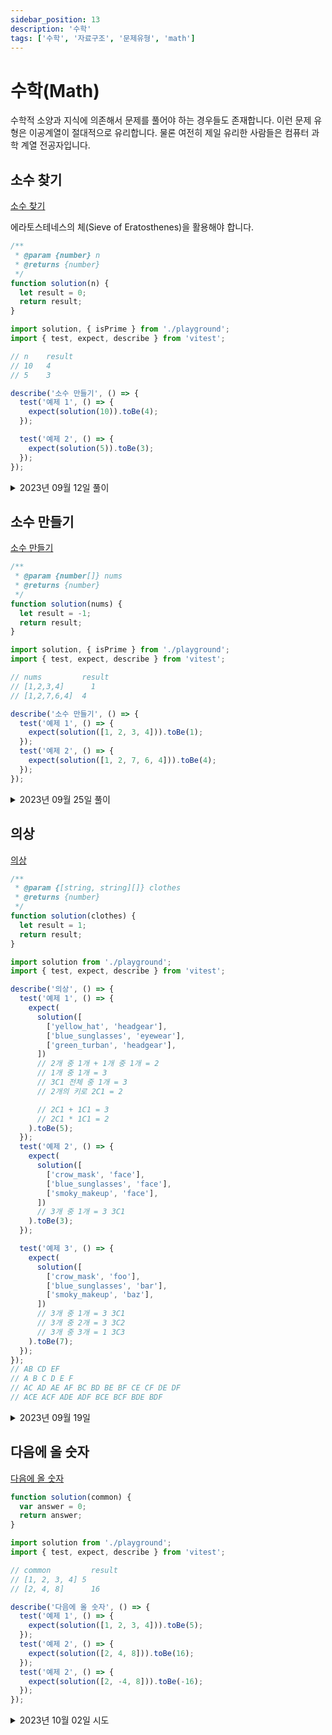 ```yaml
---
sidebar_position: 13
description: '수학'
tags: ['수학', '자료구조', '문제유형', 'math']
---
```


# 수학(Math)

수학적 소양과 지식에 의존해서 문제를 풀어야 하는 경우들도 존재합니다. 이런 문제 유형은 이공계열이 절대적으로 유리합니다. 물론 여전히 제일 유리한 사람들은 컴퓨터 과학 계열 전공자입니다.

## 소수 찾기

[소수 찾기](https://school.programmers.co.kr/learn/courses/30/lessons/12921)

에라토스테네스의 체(Sieve of Eratosthenes)을 활용해야 합니다.

```js
/**
 * @param {number} n
 * @returns {number}
 */
function solution(n) {
  let result = 0;
  return result;
}
```

```js
import solution, { isPrime } from './playground';
import { test, expect, describe } from 'vitest';

// n	result
// 10	4
// 5	3

describe('소수 만들기', () => {
  test('예제 1', () => {
    expect(solution(10)).toBe(4);
  });

  test('예제 2', () => {
    expect(solution(5)).toBe(3);
  });
});
```

<details>
<summary>2023년 09월 12일 풀이</summary>
<div markdown="1">

[[프로그래머스] 소수 찾기 - Lv.1 - pyflu](https://1ets-just-do-it.tistory.com/43#google_vignette)

[에라토스테네스의 체 - 나무위키](https://namu.wiki/w/%EC%97%90%EB%9D%BC%ED%86%A0%EC%8A%A4%ED%85%8C%EB%84%A4%EC%8A%A4%EC%9D%98%20%EC%B2%B4)

[Sieve of Eratosthenes algorithm in JavaScript running endless for large number - stackoverflow](https://stackoverflow.com/questions/15471291/sieve-of-eratosthenes-algorithm-in-javascript-running-endless-for-large-number)

```js
/**
 * @param {number} n
 * @returns {number}
 */
function solution(n) {
  const upperLimit = Math.sqrt(n);
  const arr = Array.from({ length: n + 1 }, () => true);

  for (let i = 2; i <= upperLimit; i++)
    if (arr[i]) for (let j = i * i; j <= n; j += i) arr[j] = false;

  arr[0] = false;
  arr[1] = false;

  return arr.filter((elem) => elem).length;
}
```

부분을 복사해서 풀었습니다.

</div>
</details>

## 소수 만들기

[소수 만들기](https://school.programmers.co.kr/learn/courses/30/lessons/12977)

```js
/**
 * @param {number[]} nums
 * @returns {number}
 */
function solution(nums) {
  let result = -1;
  return result;
}
```

```js
import solution, { isPrime } from './playground';
import { test, expect, describe } from 'vitest';

// nums	        result
// [1,2,3,4]	  1
// [1,2,7,6,4]	4

describe('소수 만들기', () => {
  test('예제 1', () => {
    expect(solution([1, 2, 3, 4])).toBe(1);
  });
  test('예제 2', () => {
    expect(solution([1, 2, 7, 6, 4])).toBe(4);
  });
});
```

<details>
<summary>2023년 09월 25일 풀이</summary>
<div markdown="1">

```js
describe('helper', () => {
  test('소수 맞음', () => {
    expect(isPrime(7)).toBe(true);
  });
  test('소수 아님', () => {
    expect(isPrime(6)).toBe(false);
  });
});
```

```js
/**
 * @param {number[]} nums
 * @returns {number}
 */
function solution(nums) {
  let result = 0;
  // 3개를 뽑는다. ijk
  for (let i = 0; i < nums.length; i++) {
    // 첫번째를 뽑는다.
    const first = nums[i];
    for (let j = i + 1; j < nums.length; j++) {
      // 두번째를 뽑는다.
      const second = nums[j];
      for (let k = j + 1; k < nums.length; k++) {
        // 세번째를 뽑는다.
        const third = nums[k];
        // 뽑은 숫자 3개를 합하고 소수인지 판별한다.
        // console.log('first: %d, second: %d, third: %d', first, second, third);
        if (isPrime(first + second + third)) result += 1;
        // 소수면 1을 가산한다.
      }
    }
  }

  return result;
}

/**
 * @param {number} num
 * @returns {boolean}
 */
function isPrime(num) {
  let div = 2;
  while (num > div) {
    if (num % div === 0) return false;
    div += 1;
  }
  return true;
}

export default solution;

export { isPrime };
```

</div>
</details>

## 의상

[의상](https://school.programmers.co.kr/learn/courses/30/lessons/42578)

```js
/**
 * @param {[string, string][]} clothes
 * @returns {number}
 */
function solution(clothes) {
  let result = 1;
  return result;
}
```

```js
import solution from './playground';
import { test, expect, describe } from 'vitest';

describe('의상', () => {
  test('예제 1', () => {
    expect(
      solution([
        ['yellow_hat', 'headgear'],
        ['blue_sunglasses', 'eyewear'],
        ['green_turban', 'headgear'],
      ])
      // 2개 중 1개 + 1개 중 1개 = 2
      // 1개 중 1개 = 3
      // 3C1 전체 중 1개 = 3
      // 2개의 키로 2C1 = 2

      // 2C1 + 1C1 = 3
      // 2C1 * 1C1 = 2
    ).toBe(5);
  });
  test('예제 2', () => {
    expect(
      solution([
        ['crow_mask', 'face'],
        ['blue_sunglasses', 'face'],
        ['smoky_makeup', 'face'],
      ])
      // 3개 중 1개 = 3 3C1
    ).toBe(3);
  });

  test('예제 3', () => {
    expect(
      solution([
        ['crow_mask', 'foo'],
        ['blue_sunglasses', 'bar'],
        ['smoky_makeup', 'baz'],
      ])
      // 3개 중 1개 = 3 3C1
      // 3개 중 2개 = 3 3C2
      // 3개 중 3개 = 1 3C3
    ).toBe(7);
  });
});
// AB CD EF
// A B C D E F
// AC AD AE AF BC BD BE BF CE CF DE DF
// ACE ACF ADE ADF BCE BCF BDE BDF
```

<details>
<summary>2023년 09월 19일</summary>
<div markdown="1">

```js
/**
 * @param {[string, string][]} clothes
 * @returns {number}
 */
function solution(clothes) {
  let result = 1;
  const memo = new Map();
  clothes.forEach(([name, kind]) => {
    if (!memo.get(kind)) memo.set(kind, [name]);
    else memo.set(kind, [...memo.get(kind), name]);
  });
  // 아래가 어려웠습니다.
  for (const item of memo.values()) {
    result *= item.length + 1;
  }
  // 1종류 1개
  // nC1 + nC1 ...
  // 2종류 1개
  // nC1 * nC1 +
  // 3종류 1개
  // 4종류 1개 ...
  return result - 1;
}

export default solution;
```

순열과 조합을 표현하지 못했고 또 위 문제를 대수적으로 표현하지 못했습니다.

[해설을 봐도 모르겠습니다.. 누가 설명좀 해주셨으면 감사하겠습니다.](https://school.programmers.co.kr/questions/46417)

해설을 봤습니다.

순열과 조합 경우의 수 문제였습니다.

</div>
</details>

## 다음에 올 숫자

[다음에 올 숫자](https://school.programmers.co.kr/learn/courses/30/lessons/120924)

```js
function solution(common) {
  var answer = 0;
  return answer;
}
```

```js
import solution from './playground';
import { test, expect, describe } from 'vitest';

// common	      result
// [1, 2, 3, 4]	5
// [2, 4, 8]	  16

describe('다음에 올 숫자', () => {
  test('예제 1', () => {
    expect(solution([1, 2, 3, 4])).toBe(5);
  });
  test('예제 2', () => {
    expect(solution([2, 4, 8])).toBe(16);
  });
  test('예제 2', () => {
    expect(solution([2, -4, 8])).toBe(-16);
  });
});
```

<details>
<summary>2023년 10월 02일 시도</summary>
<div markdown="1">

```js
/**
 * @param {number[]} common
 * @returns {number}
 */
function solution(common) {
  let result = null;
  const [first, second, third] = common;
  const firstDiff = second - first;
  const secondDiff = third - second;

  if (firstDiff === secondDiff) {
    // 등차수열
    result = first + firstDiff * common.length;
  } else {
    // 등비수열
    result = first * Math.pow(second / first, common.length);
  }

  return result;
}

export default solution;
```

</div>
</details>
